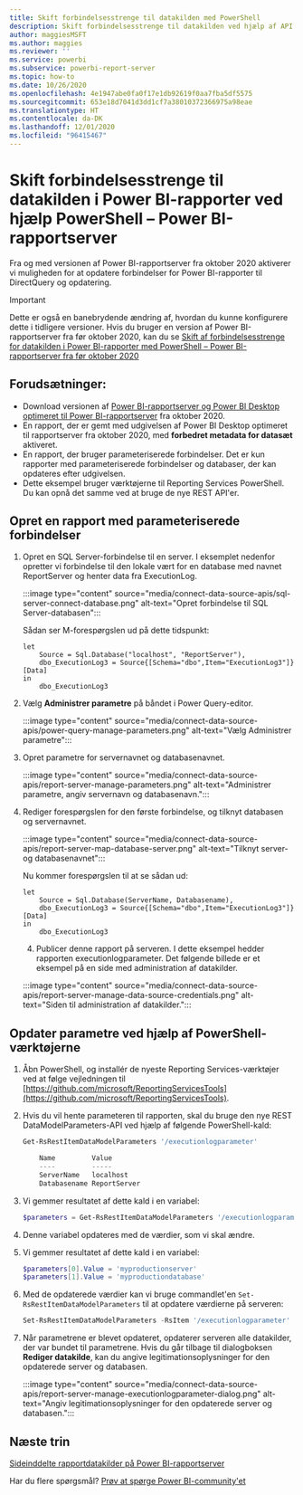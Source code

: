 ```yaml
---
title: Skift forbindelsesstrenge til datakilden med PowerShell
description: Skift forbindelsesstrenge til datakilden ved hjælp af API'er i PowerShell – Power BI-rapportserver.
author: maggiesMSFT
ms.author: maggies
ms.reviewer: ''
ms.service: powerbi
ms.subservice: powerbi-report-server
ms.topic: how-to
ms.date: 10/26/2020
ms.openlocfilehash: 4e1947abe0fa0f17e1db92619f0aa7fba5df5575
ms.sourcegitcommit: 653e18d7041d3dd1cf7a38010372366975a98eae
ms.translationtype: HT
ms.contentlocale: da-DK
ms.lasthandoff: 12/01/2020
ms.locfileid: "96415467"
---
```

# <a name="change-data-source-connection-strings-in-power-bi-reports-with-powershell---power-bi-report-server"></a>Skift forbindelsesstrenge til datakilden i Power BI-rapporter ved hjælp PowerShell – Power BI-rapportserver


Fra og med versionen af Power BI-rapportserver fra oktober 2020 aktiverer vi muligheden for at opdatere forbindelser for Power BI-rapporter til DirectQuery og opdatering.

> [!IMPORTANT]
> Dette er også en banebrydende ændring af, hvordan du kunne konfigurere dette i tidligere versioner. Hvis du bruger en version af Power BI-rapportserver fra før oktober 2020, kan du se [Skift af forbindelsesstrenge for datakilden i Power BI-rapporter med PowerShell – Power BI-rapportserver fra før oktober 2020](connect-data-source-apis-pre-oct-2020.md)

## <a name="prerequisites"></a>Forudsætninger:
- Download versionen af [Power BI-rapportserver og Power BI Desktop optimeret til Power BI-rapportserver](https://powerbi.microsoft.com/report-server/) fra oktober 2020.
- En rapport, der er gemt med udgivelsen af Power BI Desktop optimeret til rapportserver fra oktober 2020, med **forbedret metadata for datasæt** aktiveret.
- En rapport, der bruger parameteriserede forbindelser. Det er kun rapporter med parameteriserede forbindelser og databaser, der kan opdateres efter udgivelsen.
- Dette eksempel bruger værktøjerne til Reporting Services PowerShell. Du kan opnå det samme ved at bruge de nye REST API'er.

## <a name="create-a-report-with-parameterized-connections"></a>Opret en rapport med parameteriserede forbindelser
    
1. Opret en SQL Server-forbindelse til en server. I eksemplet nedenfor opretter vi forbindelse til den lokale vært for en database med navnet ReportServer og henter data fra ExecutionLog.

    :::image type="content" source="media/connect-data-source-apis/sql-server-connect-database.png" alt-text="Opret forbindelse til SQL Server-databasen":::

    Sådan ser M-forespørgslen ud på dette tidspunkt:

    ```
    let
        Source = Sql.Database("localhost", "ReportServer"),
        dbo_ExecutionLog3 = Source{[Schema="dbo",Item="ExecutionLog3"]}[Data]
    in
        dbo_ExecutionLog3
    ```

2. Vælg **Administrer parametre** på båndet i Power Query-editor.

    :::image type="content" source="media/connect-data-source-apis/power-query-manage-parameters.png" alt-text="Vælg Administrer parametre":::

1.  Opret parametre for servernavnet og databasenavnet.

    :::image type="content" source="media/connect-data-source-apis/report-server-manage-parameters.png" alt-text="Administrer parametre, angiv servernavn og databasenavn.":::


3. Rediger forespørgslen for den første forbindelse, og tilknyt databasen og servernavnet.

    :::image type="content" source="media/connect-data-source-apis/report-server-map-database-server.png" alt-text="Tilknyt server- og databasenavnet":::

    Nu kommer forespørgslen til at se sådan ud:

    ```
    let
        Source = Sql.Database(ServerName, Databasename),
        dbo_ExecutionLog3 = Source{[Schema="dbo",Item="ExecutionLog3"]}[Data]
    in
        dbo_ExecutionLog3
    ```
    
    4. Publicer denne rapport på serveren. I dette eksempel hedder rapporten executionlogparameter. Det følgende billede er et eksempel på en side med administration af datakilder.

    :::image type="content" source="media/connect-data-source-apis/report-server-manage-data-source-credentials.png" alt-text="Siden til administration af datakilder.":::

## <a name="update-parameters-using-the-powershell-tools"></a>Opdater parametre ved hjælp af PowerShell-værktøjerne

1. Åbn PowerShell, og installér de nyeste Reporting Services-værktøjer ved at følge vejledningen til [https://github.com/microsoft/ReportingServicesTools](https://github.com/microsoft/ReportingServicesTools).
    
2.  Hvis du vil hente parameteren til rapporten, skal du bruge den nye REST DataModelParameters-API ved hjælp af følgende PowerShell-kald:

    ```powershell
    Get-RsRestItemDataModelParameters '/executionlogparameter'

        Name         Value
        ----         -----
        ServerName   localhost
        Databasename ReportServer
    ```

3. Vi gemmer resultatet af dette kald i en variabel:

    ```powershell
    $parameters = Get-RsRestItemDataModelParameters '/executionlogparameter'
    ```

4. Denne variabel opdateres med de værdier, som vi skal ændre.
5. Vi gemmer resultatet af dette kald i en variabel:

    ```powershell
    $parameters[0].Value = 'myproductionserver'
    $parameters[1].Value = 'myproductiondatabase'
    ```

6. Med de opdaterede værdier kan vi bruge commandlet'en `Set-RsRestItemDataModelParameters` til at opdatere værdierne på serveren:

    ```powershell
    Set-RsRestItemDataModelParameters -RsItem '/executionlogparameter' -DataModelParameters $parameters
    ```

7. Når parametrene er blevet opdateret, opdaterer serveren alle datakilder, der var bundet til parametrene. Hvis du går tilbage til dialogboksen **Rediger datakilde**, kan du angive legitimationsoplysninger for den opdaterede server og databasen.

    :::image type="content" source="media/connect-data-source-apis/report-server-manage-executionlogparameter-dialog.png" alt-text="Angiv legitimationsoplysninger for den opdaterede server og databasen.":::

## <a name="next-steps"></a>Næste trin

[Sideinddelte rapportdatakilder på Power BI-rapportserver](connect-data-sources.md) 

Har du flere spørgsmål? [Prøv at spørge Power BI-community'et](https://community.powerbi.com/)
